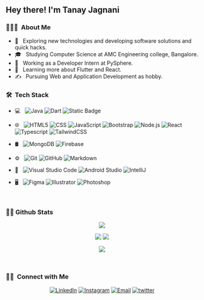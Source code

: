 <h2> Hey there! I'm Tanay Jagnani</h2>

<h3> 👨🏻‍💻 &nbsp;About Me </h3>

- 🤔 &nbsp; Exploring new technologies and developing software solutions and quick hacks.
- 🎓 &nbsp; Studying Computer Science at AMC Engineering college, Bangalore.
- 💼 &nbsp; Working as a Developer Intern at PySphere.
- 🌱 &nbsp; Learning more about Flutter and React.
- ✍️ &nbsp; Pursuing Web and Application Development as hobby.

<h3> 🛠 &nbsp;Tech Stack</h3>

- 💻 &nbsp;
  ![Java](https://img.shields.io/badge/-Java-333333?style=flat&logo=Java&logoColor=007396)
  ![Dart](https://img.shields.io/badge/-Dart-333333?style=flat&logo=Dart&logoColor=00599C)
  ![Static Badge](https://img.shields.io/badge/Flutter-333333?logo=Flutter&logoColor=%2302569B)

- 🌐 &nbsp;
  ![HTML5](https://img.shields.io/badge/-HTML5-333333?style=flat&logo=HTML5)
  ![CSS](https://img.shields.io/badge/-CSS-333333?style=flat&logo=CSS3&logoColor=1572B6)
  ![JavaScript](https://img.shields.io/badge/-JavaScript-333333?style=flat&logo=javascript)
  ![Bootstrap](https://img.shields.io/badge/-Bootstrap-333333?style=flat&logo=bootstrap&logoColor=563D7C)
  ![Node.js](https://img.shields.io/badge/-Node.js-333333?style=flat&logo=node.js)
  ![React](https://img.shields.io/badge/-ReactJS-333333?style=flat&logo=react)
  ![Typescript](https://img.shields.io/badge/Typescript-333333?style=flat&logo=typescript&logoColor=%2306B6D4)
  ![TailwindCSS](https://img.shields.io/badge/TailwindCSS-333333?style=flat&logo=tailwindcss&logoColor=%2306B6D4)
- 🛢 &nbsp;
  ![MongoDB](https://img.shields.io/badge/-MongoDB-333333?style=flat&logo=mongodb)
  ![Firebase](https://img.shields.io/badge/Firebase-333333?style=flat&logo=firebase&logoColor=%2306B6D4)
- ⚙️ &nbsp;
  ![Git](https://img.shields.io/badge/-Git-333333?style=flat&logo=git)
  ![GitHub](https://img.shields.io/badge/-GitHub-333333?style=flat&logo=github)
  ![Markdown](https://img.shields.io/badge/-Markdown-333333?style=flat&logo=markdown)
- 🔧 &nbsp;
  ![Visual Studio Code](https://img.shields.io/badge/-Visual%20Studio%20Code-333333?style=flat&logo=visual-studio-code&logoColor=007ACC)
  ![Android Studio](https://img.shields.io/badge/Android_Studio-333333?style=flat&logo=androidstudio&logoColor=%2306B6D4)
  ![IntelliJ](https://img.shields.io/badge/IntelliJ-333333?style=flat&logo=intellijidea&logoColor=%2306B6D4)
- 🖥 &nbsp;
  ![Figma](https://img.shields.io/badge/Figma-333333?style=flat&logo=figma&logoColor=%2306B6D4)
  ![Illustrator](https://img.shields.io/badge/-Illustrator-333333?style=flat&logo=adobe-illustrator)
  ![Photoshop](https://img.shields.io/badge/Photoshop-333333?style=flat&logo=adobephotoshop&logoColor=%2306B6D4)

<br/>
<h3>👨‍💻 Github Stats</h3>

<center>

![](https://github-profile-summary-cards.vercel.app/api/cards/profile-details?username=tanay0209&theme=github_dark)

![](https://github-profile-summary-cards.vercel.app/api/cards/stats?username=tanay0209&theme=github_dark)
![](https://github-profile-summary-cards.vercel.app/api/cards/repos-per-language?username=tanay0209&theme=github_dark)


![](https://github-profile-summary-cards.vercel.app/api/cards/most-commit-language?username=tanay0209&theme=github_dark)



</center>
<br/>

<h3> 🤝🏻 &nbsp;Connect with Me </h3>

<p align="center">
<a href="https://www.linkedin.com/in/tanay-jagnani-b90322241/"><img alt="LinkedIn" src="https://img.shields.io/badge/LinkedIn-Tanay%20Jagnani-blue?style=flat-square&logo=linkedin"></a>
<a href="https://www.instagram.com/__k.a.k.a.r.o.t.__/"><img alt="Instagram" src="https://img.shields.io/badge/Instagram-Tanay Jagnani-blue?style=flat-square&logo=instagram"></a>
<a href="mailto:tanayjagnani@gmail.com"><img alt="Email" src="https://img.shields.io/badge/Email-tanayjagnani@gmail.com-blue?style=flat-square&logo=gmail"></a>
<a href="https://twitter.com/_tanay01_"><img alt="twitter" src="https://img.shields.io/badge/Tanay_Jagnani-blue?style=flat-square&logo=x&label=Twitter"></a>


</p>
